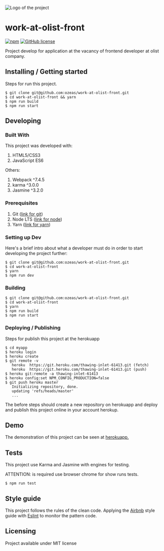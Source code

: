 ![Logo of the project](./images/logo.sample.png)

# work-at-olist-front
[![npm](https://img.shields.io/npm/v/npm.svg?style=flat-square)](https://www.npmjs.com/package/npm)  [![GitHub license](https://img.shields.io/badge/license-MIT-blue.svg?style=flat-square)](https://github.com/ozeas/work-at-olist-front/blob/master/LICENSE)

Project develop for application at the vacancy of frontend developer at olist company.

## Installing / Getting started

Steps for run this project.

```shell
$ git clone git@github.com:ozeas/work-at-olist-front.git
$ cd work-at-olist-front && yarn
$ npm run build
$ npm run start
```

## Developing

### Built With
This project was developed with:
1. HTML5/CSS3
1. JavaScript ES6

Others:
1. Webpack ^7.4.5
1. karma ^3.0.0
1. Jasmine ^3.2.0

### Prerequisites

1. Git ([link for git](https://git-scm.com "link for git"))
2. Node LTS ([link for node](https://nodejs.org/en/ "link for node"))
3. Yarn ([link for yarn](https://yarnpkg.com/pt-BR/ "link for yarn"))

### Setting up Dev

Here's a brief intro about what a developer must do in order to start developing
the project further:

```shell
$ git clone git@github.com:ozeas/work-at-olist-front.git
$ cd work-at-olist-front
$ yarn
$ npm run dev
```

### Building
```shell
$ git clone git@github.com:ozeas/work-at-olist-front.git
$ cd work-at-olist-front
$ yarn
$ npm run build
$ npm run start
```

### Deploying / Publishing
 Steps for publish this project at the herokuapp
 ```shell
 $ cd myapp
 $ heroku login
 $ heroku create
 $ git remote -v
	heroku  https://git.heroku.com/thawing-inlet-61413.git (fetch)
	heroku  https://git.heroku.com/thawing-inlet-61413.git (push)
$ heroku git:remote -a thawing-inlet-61413
$ heroku config:set NPM_CONFIG_PRODUCTION=false
$ git push heroku master
	Initializing repository, done.
	updating 'refs/heads/master'
	...
 ```

The before steps should create a new repository on herokuapp and deploy and publish this project online in your account herokup.

## Demo

The demonstration of this project can be seen at [herokuapp.](https://work-olist-frontend.herokuapp.com "herokuapp.")


## Tests

This project use Karma and Jasmine with engines for testing.

ATTENTION: is required use browser chrome for show runs tests.

```shell
$ npm run test
```

## Style guide
This project follows the rules of the clean code. Applying the [Airbnb](https://github.com/airbnb/javascript/tree/master/packages/eslint-config-airbnb-base "Airbnb") style guide with [Eslint](https://eslint.org/docs/user-guide/getting-started "Eslint") to monitor the pattern code.

## Licensing

Project available under MIT license
